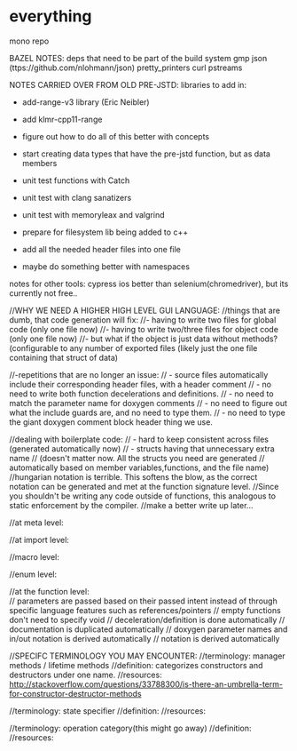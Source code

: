 # everything
mono repo

BAZEL NOTES:
deps that need to be part of the build system
gmp
json (ttps://github.com/nlohmann/json)
pretty_printers
curl
pstreams

NOTES CARRIED OVER FROM OLD PRE-JSTD:
libraries to add in:
- add-range-v3 library (Eric Neibler)
- add klmr-cpp11-range

- figure out how to do all of this better with concepts
- start creating data types that have the pre-jstd function, but as data members

- unit test functions with Catch
- unit test with clang sanatizers
- unit test with memoryleax and valgrind

- prepare for filesystem lib being added to c++

- add all the needed header files into one file
- maybe do something better with namespaces



notes for other tools:
cypress ios better than selenium(chromedriver),
but its currently not free..

//WHY WE NEED A HIGHER HIGH LEVEL GUI LANGUAGE:
//things that are dumb, that code generation will fix:
//- having to write two files for global code (only one file now)
//- having to write two/three files for object code (only one file now)
//- but what if the object is just data without methods? (configurable to any number of exported files (likely just the one file containing that struct of data)

//-repetitions that are no longer an issue:
// - source files automatically include their corresponding header files, with a header comment
// - no need to write both function decelerations and definitions.
// - no need to match the parameter name for doxygen comments
// - no need to figure out what the include guards are, and no need to type them.
// - no need to type the giant doxygen comment block header thing we use.

//dealing with boilerplate code:
//  - hard to keep consistent across files (generated automatically now)
//  - structs having that unnecessary extra name
//    (doesn't matter now.  All the structs you need are generated 
//    automatically based on member variables,functions, and the file name)
//hungarian notation is terrible.  This softens the blow, as the correct notation can be generated and met at the function signature level.
//Since you shouldn't be writing any code outside of functions, this analogous to static enforcement by the compiler.
//make a better write up later...

//at meta level:

//at import level:

//macro level:

//enum level:




//at the function level:  
// parameters are passed based on their passed intent instead of through specific language features such as references/pointers
// empty functions don't need to specify void
// deceleration/definition is done automatically
// documentation is duplicated automatically
// doxygen parameter names and in/out notation is derived automatically
// notation is derived automatically




//SPECIFC TERMINOLOGY YOU MAY ENCOUNTER:
//terminology: manager methods / lifetime methods
//definition: categorizes constructors and destructors under one name.
//resources: http://stackoverflow.com/questions/33788300/is-there-an-umbrella-term-for-constructor-destructor-methods

//terminology: state specifier
//definition: 
//resources: 

//terminology: operation category(this might go away)
//definition: 
//resources: 
